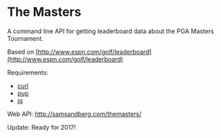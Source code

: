 # The Masters

A command line API for getting leaderboard data about the PGA Masters Tournament.

Based on [http://www.espn.com/golf/leaderboard](http://www.espn.com/golf/leaderboard)

Requirements:

- [curl](http://curl.haxx.se/)
- [pup](https://github.com/EricChiang/pup)
- [jq](http://stedolan.github.io/jq/)

Web API: http://samsandberg.com/themasters/

Update: Ready for 2017!